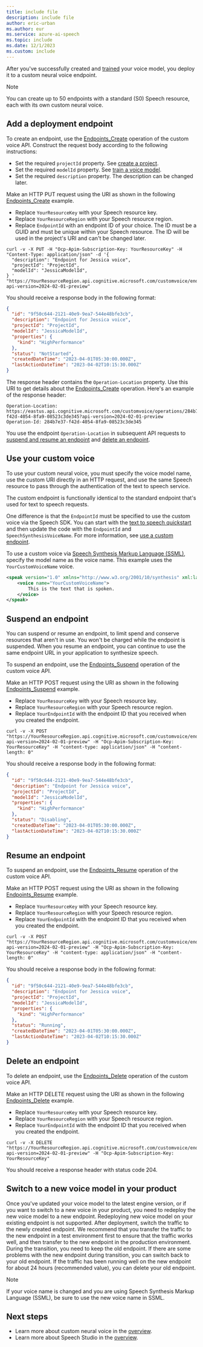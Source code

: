 ```yaml
---
title: include file
description: include file
author: eric-urban
ms.author: eur
ms.service: azure-ai-speech
ms.topic: include
ms.date: 12/1/2023
ms.custom: include
---
```


After you've successfully created and [trained](../../../../professional-voice-train-voice.md) your voice model, you deploy it to a custom neural voice endpoint. 

> [!NOTE]
> You can create up to 50 endpoints with a standard (S0) Speech resource, each with its own custom neural voice.

## Add a deployment endpoint

To create an endpoint, use the [Endpoints_Create](/rest/api/aiservices/speechapi/endpoints/create) operation of the custom voice API. Construct the request body according to the following instructions:

- Set the required `projectId` property. See [create a project](../../../../professional-voice-create-project.md).
- Set the required `modelId` property. See [train a voice model](../../../../professional-voice-train-voice.md).
- Set the required `description` property. The description can be changed later.

Make an HTTP PUT request using the URI as shown in the following [Endpoints_Create](/rest/api/aiservices/speechapi/endpoints/create) example. 
- Replace `YourResourceKey` with your Speech resource key.
- Replace `YourResourceRegion` with your Speech resource region.
- Replace `EndpointId` with an endpoint ID of your choice. The ID must be a GUID and must be unique within your Speech resource. The ID will be used in the project's URI and can't be changed later. 

```azurecli-interactive
curl -v -X PUT -H "Ocp-Apim-Subscription-Key: YourResourceKey" -H "Content-Type: application/json" -d '{
  "description": "Endpoint for Jessica voice",
  "projectId": "ProjectId",
  "modelId": "JessicaModelId",
} '  "https://YourResourceRegion.api.cognitive.microsoft.com/customvoice/endpoints/EndpointId?api-version=2024-02-01-preview"
```

You should receive a response body in the following format:

```json
{
  "id": "9f50c644-2121-40e9-9ea7-544e48bfe3cb",
  "description": "Endpoint for Jessica voice",
  "projectId": "ProjectId",
  "modelId": "JessicaModelId",
  "properties": {
    "kind": "HighPerformance"
  },
  "status": "NotStarted",
  "createdDateTime": "2023-04-01T05:30:00.000Z",
  "lastActionDateTime": "2023-04-02T10:15:30.000Z"
}
```

The response header contains the `Operation-Location` property. Use this URI to get details about the [Endpoints_Create](/rest/api/aiservices/speechapi/endpoints/create) operation. Here's an example of the response header:

```HTTP 201
Operation-Location: https://eastus.api.cognitive.microsoft.com/customvoice/operations/284b7e37-f42d-4054-8fa9-08523c3de345?api-version=2024-02-01-preview
Operation-Id: 284b7e37-f42d-4054-8fa9-08523c3de345
```

You use the endpoint `Operation-Location` in subsequent API requests to [suspend and resume an endpoint](#suspend-and-resume-an-endpoint) and [delete an endpoint](#delete-an-endpoint).

## Use your custom voice

To use your custom neural voice, you must specify the voice model name, use the custom URI directly in an HTTP request, and use the same Speech resource to pass through the authentication of the text to speech service.

The custom endpoint is functionally identical to the standard endpoint that's used for text to speech requests. 

One difference is that the `EndpointId` must be specified to use the custom voice via the Speech SDK. You can start with the [text to speech quickstart](../../../../get-started-text-to-speech.md) and then update the code with the `EndpointId` and `SpeechSynthesisVoiceName`. For more information, see [use a custom endpoint](../../../../how-to-speech-synthesis.md#use-a-custom-endpoint).

To use a custom voice via [Speech Synthesis Markup Language (SSML)](../../../../speech-synthesis-markup-voice.md#use-voice-elements), specify the model name as the voice name. This example uses the `YourCustomVoiceName` voice. 

```xml
<speak version="1.0" xmlns="http://www.w3.org/2001/10/synthesis" xml:lang="en-US">
    <voice name="YourCustomVoiceName">
        This is the text that is spoken. 
    </voice>
</speak>
```

## Suspend an endpoint

You can suspend or resume an endpoint, to limit spend and conserve resources that aren't in use. You won't be charged while the endpoint is suspended. When you resume an endpoint, you can continue to use the same endpoint URL in your application to synthesize speech. 

To suspend an endpoint, use the [Endpoints_Suspend](/rest/api/aiservices/speechapi/endpoints/suspend) operation of the custom voice API. 

Make an HTTP POST request using the URI as shown in the following [Endpoints_Suspend](/rest/api/aiservices/speechapi/endpoints/suspend) example. 
- Replace `YourResourceKey` with your Speech resource key.
- Replace `YourResourceRegion` with your Speech resource region.
- Replace `YourEndpointId` with the endpoint ID that you received when you created the endpoint.

```azurecli-interactive
curl -v -X POST "https://YourResourceRegion.api.cognitive.microsoft.com/customvoice/endpoints/YourEndpointId:suspend?api-version=2024-02-01-preview" -H "Ocp-Apim-Subscription-Key: YourResourceKey" -H "content-type: application/json" -H "content-length: 0"
```

You should receive a response body in the following format:

```json
{
  "id": "9f50c644-2121-40e9-9ea7-544e48bfe3cb",
  "description": "Endpoint for Jessica voice",
  "projectId": "ProjectId",
  "modelId": "JessicaModelId",
  "properties": {
    "kind": "HighPerformance"
  },
  "status": "Disabling",
  "createdDateTime": "2023-04-01T05:30:00.000Z",
  "lastActionDateTime": "2023-04-02T10:15:30.000Z"
}
```

## Resume an endpoint

To suspend an endpoint, use the [Endpoints_Resume](/rest/api/aiservices/speechapi/endpoints/resume) operation of the custom voice API. 

Make an HTTP POST request using the URI as shown in the following [Endpoints_Resume](/rest/api/aiservices/speechapi/endpoints/resume) example. 
- Replace `YourResourceKey` with your Speech resource key.
- Replace `YourResourceRegion` with your Speech resource region.
- Replace `YourEndpointId` with the endpoint ID that you received when you created the endpoint.

```azurecli-interactive
curl -v -X POST "https://YourResourceRegion.api.cognitive.microsoft.com/customvoice/endpoints/YourEndpointId:resume?api-version=2024-02-01-preview" -H "Ocp-Apim-Subscription-Key: YourResourceKey" -H "content-type: application/json" -H "content-length: 0"
```

You should receive a response body in the following format:

```json
{
  "id": "9f50c644-2121-40e9-9ea7-544e48bfe3cb",
  "description": "Endpoint for Jessica voice",
  "projectId": "ProjectId",
  "modelId": "JessicaModelId",
  "properties": {
    "kind": "HighPerformance"
  },
  "status": "Running",
  "createdDateTime": "2023-04-01T05:30:00.000Z",
  "lastActionDateTime": "2023-04-02T10:15:30.000Z"
}
```

## Delete an endpoint

To delete an endpoint, use the [Endpoints_Delete](/rest/api/aiservices/speechapi/endpoints/delete) operation of the custom voice API. 

Make an HTTP DELETE request using the URI as shown in the following [Endpoints_Delete](/rest/api/aiservices/speechapi/endpoints/delete) example. 
- Replace `YourResourceKey` with your Speech resource key.
- Replace `YourResourceRegion` with your Speech resource region.
- Replace `YourEndpointId` with the endpoint ID that you received when you created the endpoint.

```azurecli-interactive
curl -v -X DELETE "https://YourResourceRegion.api.cognitive.microsoft.com/customvoice/endpoints/YourEndpointId?api-version=2024-02-01-preview" -H "Ocp-Apim-Subscription-Key: YourResourceKey"
```

You should receive a response header with status code 204.

## Switch to a new voice model in your product

Once you've updated your voice model to the latest engine version, or if you want to switch to a new voice in your product, you need to redeploy the new voice model to a new endpoint. Redeploying new voice model on your existing endpoint is not supported. After deployment, switch the traffic to the newly created endpoint. We recommend that you transfer the traffic to the new endpoint in a test environment first to ensure that the traffic works well, and then transfer to the new endpoint in the production environment. During the transition, you need to keep the old endpoint. If there are some problems with the new endpoint during transition, you can switch back to your old endpoint. If the traffic has been running well on the new endpoint for about 24 hours (recommended value), you can delete your old endpoint. 

> [!NOTE]
> If your voice name is changed and you are using Speech Synthesis Markup Language (SSML), be sure to use the new voice name in SSML.

## Next steps

- Learn more about custom neural voice in the [overview](../../../../custom-neural-voice.md).
- Learn more about Speech Studio in the [overview](../../../../speech-studio-overview.md).



